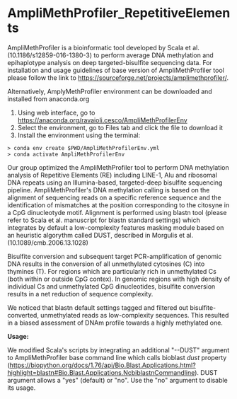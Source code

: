 # AmpliMethProfiler_RepetitiveElements
AmpliMethProfiler is a bioinformatic tool developed by Scala et al. (10.1186/s12859-016-1380-3) to perform average DNA methylation and epihaplotype analysis on deep targeted-bisulfite sequencing data.
For installation and usage guidelines of base version of AmpliMethProfiler tool please follow the link to https://sourceforge.net/projects/amplimethprofiler/.

Alternatively, AmplyMethProfiler environment can be downloaded and installed from anaconda.org
  1) Using web interface, go to https://anaconda.org/ravaioli.cesco/AmpliMethProfilerEnv
  2) Select the environment, go to Files tab and click the file to download it
  3) Install the environment using the terminal:
  
	> conda env create $PWD/AmpliMethProfilerEnv.yml
	> conda activate AmpliMethProfilerEnv

Our group optimized the AmpliMethProfiler tool to perform DNA methylation analysis of Repetitive Elements (RE) including LINE-1, Alu and ribosomal DNA repeats using an Illumina-based, targeted-deep bisulfite sequencing pipeline. 
AmpliMethProfiler's DNA methylation calling is based on the alignment of sequencing reads on a specific reference sequence and the identification of mismatches at the position corresponding to the citosyne in a CpG dinucleotyde motif. Alignment is performed using blastn tool (please refer to Scala et al. manuscript for blastn standard settings) which integrates by default a low-complexity features masking module based on an heuristic algorythm called DUST, described in Morgulis et al. (10.1089/cmb.2006.13.1028)

Bisulfite conversion and subsequent target PCR-amplification of genomic DNA results in the conversion of all unmethylated cytosines (C) into thymines (T). 
For regions which are particularly rich in unmethylated Cs (both within or outside CpG contex). In genomic regions with high density of individual Cs and unmethylated CpG dinucleotides, bisulfite conversion results in a net reduction of sequence complexity.

We noticed that blastn default settings tagged and filtered out bisulfite-converted, unmethylated reads as low-complexity sequences. This resulted in a biased assessment of DNAm profile towards a highly methylated one.

**Usage:** 

We modified Scala's scripts by integrating an additional "--DUST" argument to AmpliMethProfiler base command line which calls bioblast _dust_ property (https://biopython.org/docs/1.76/api/Bio.Blast.Applications.html?highlight=blastn#Bio.Blast.Applications.NcbiblastnCommandline). 
DUST argument allows a "yes" (default) or "no". Use the "no" argument to disable its usage.




